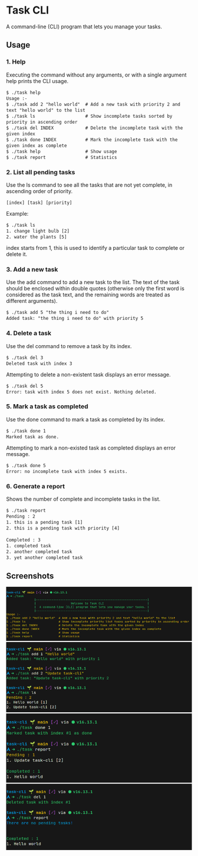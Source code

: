 # Task CLI

A command-line (CLI) program that lets you manage your tasks.

## Usage

### 1. Help

Executing the command without any arguments, or with a single argument help prints the CLI usage.

```
$ ./task help
Usage :-
$ ./task add 2 "hello world"  # Add a new task with priority 2 and text "hello world" to the list
$ ./task ls                   # Show incomplete tasks sorted by priority in ascending order
$ ./task del INDEX            # Delete the incomplete task with the given index
$ ./task done INDEX           # Mark the incomplete task with the given index as complete
$ ./task help                 # Show usage
$ ./task report               # Statistics
```

### 2. List all pending tasks

Use the ls command to see all the tasks that are not yet complete, in ascending order of priority.

```
[index] [task] [priority]
```

Example:

```
$ ./task ls
1. change light bulb [2]
2. water the plants [5]
```

index starts from 1, this is used to identify a particular task to complete or delete it.

### 3. Add a new task

Use the add command to add a new task to the list. The text of the task should be enclosed within double quotes (otherwise only the first word is considered as the task text, and the remaining words are treated as different arguments).

```
$ ./task add 5 "the thing i need to do"
Added task: "the thing i need to do" with priority 5
```

### 4. Delete a task

Use the del command to remove a task by its index.

```
$ ./task del 3
Deleted task with index 3
```

Attempting to delete a non-existent task displays an error message.

```
$ ./task del 5
Error: task with index 5 does not exist. Nothing deleted.
```

### 5. Mark a task as completed

Use the done command to mark a task as completed by its index.

```
$ ./task done 1
Marked task as done.
```

Attempting to mark a non-existed task as completed displays an error message.

```
$ ./task done 5
Error: no incomplete task with index 5 exists.
```

### 6. Generate a report

Shows the number of complete and incomplete tasks in the list.

```
$ ./task report
Pending : 2
1. this is a pending task [1]
2. this is a pending task with priority [4]

Completed : 3
1. completed task
2. another completed task
3. yet another completed task
```

## Screenshots

![1.png](https://github.com/ayush-rathore/task-cli/raw/main/screenshots/1.png)
![2.png](https://github.com/ayush-rathore/task-cli/raw/main/screenshots/2.png)
![3.png](https://github.com/ayush-rathore/task-cli/raw/main/screenshots/3.png)
![4.png](https://github.com/ayush-rathore/task-cli/raw/main/screenshots/4.png)
